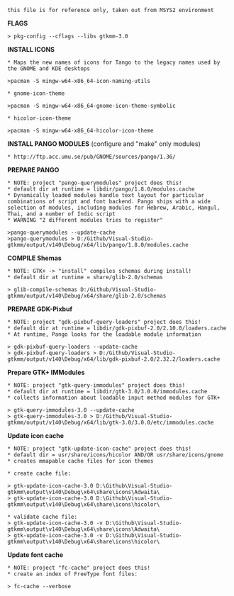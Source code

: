 ```
this file is for reference only, taken out from MSYS2 environment
```

**FLAGS**

	> pkg-config --cflags --libs gtkmm-3.0

**INSTALL ICONS**

	* Maps the new names of icons for Tango to the legacy names used by the GNOME and KDE desktops
	
	>pacman -S mingw-w64-x86_64-icon-naming-utils
	
	* gnome-icon-theme
	
	>pacman -S mingw-w64-x86_64-gnome-icon-theme-symbolic
	
	* hicolor-icon-theme
	
	>pacman -S mingw-w64-x86_64-hicolor-icon-theme

**INSTALL PANGO MODULES** (configure and "make" only modules)

	* http://ftp.acc.umu.se/pub/GNOME/sources/pango/1.36/

**PREPARE PANGO**

	* NOTE: project "pango-querymodules" project does this!
	* default dir at runtime = libdir/pango/1.8.0/modules.cache
	* Dynamically loaded modules handle text layout for particular combinations of script and font backend. Pango ships with a wide selection of modules, including modules for Hebrew, Arabic, Hangul, Thai, and a number of Indic script
	* WARNING "2 different modules tries to register"

	>pango-querymodules --update-cache
    >pango-querymodules > D:/Github/Visual-Studio-gtkmm/output/v140\Debug/x64/lib/pango/1.8.0/modules.cache

**COMPILE Shemas**

	* NOTE: GTK+ -> "install" compiles schemas during install!
	* default dir at runtime = share/glib-2.0/schemas

	> glib-compile-schemas D:/Github/Visual-Studio-gtkmm/output/v140\Debug/x64/share/glib-2.0/schemas


**PREPARE GDK-Pixbuf**

	* NOTE: project "gdk-pixbuf-query-loaders" project does this!
	* default dir at runtime = libdir/gdk-pixbuf-2.0/2.10.0/loaders.cache
	* At runtime, Pango looks for the loadable module information

	> gdk-pixbuf-query-loaders --update-cache
	> gdk-pixbuf-query-loaders > D:/Github/Visual-Studio-gtkmm/output/v140\Debug/x64/lib/gdk-pixbuf-2.0/2.32.2/loaders.cache

**Prepare GTK+ IMModules**

	* NOTE: project "gtk-query-immodules" project does this!
	* default dir at runtime = libdir/gtk-3.0/3.0.0/immodules.cache
	* collects information about loadable input method modules for GTK+

	> gtk-query-immodules-3.0 --update-cache
	> gtk-query-immodules-3.0 > D:/Github/Visual-Studio-gtkmm/output/v140\Debug/x64/lib/gtk-3.0/3.0.0/etc/immodules.cache

**Update icon cache**

	* NOTE: project "gtk-update-icon-cache" project does this!
	* default dir = usr/share/icons/hicolor AND/OR usr/share/icons/gnome
	* creates mmapable cache files for icon themes

	* create cache file:
	
	> gtk-update-icon-cache-3.0 D:\Github\Visual-Studio-gtkmm\output\v140\Debug\x64\share\icons\Adwaita\
	> gtk-update-icon-cache-3.0 D:\Github\Visual-Studio-gtkmm\output\v140\Debug\x64\share\icons\hicolor\
	
	* validate cache file:
	> gtk-update-icon-cache-3.0 -v D:\Github\Visual-Studio-gtkmm\output\v140\Debug\x64\share\icons\Adwaita\
	> gtk-update-icon-cache-3.0 -v D:\Github\Visual-Studio-gtkmm\output\v140\Debug\x64\share\icons\hicolor\

**Update font cache**

	* NOTE: project "fc-cache" project does this!
	* create an index of FreeType font files:
	
	> fc-cache --verbose
